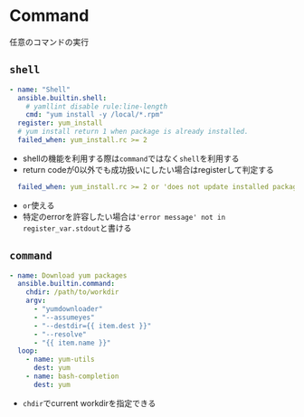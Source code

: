 # Command

任意のコマンドの実行

## `shell`

```yaml
- name: "Shell"
  ansible.builtin.shell:
    # yamllint disable rule:line-length
    cmd: "yum install -y /local/*.rpm"
  register: yum_install
  # yum install return 1 when package is already installed.
  failed_when: yum_install.rc >= 2
```

* shellの機能を利用する際は`command`ではなく`shell`を利用する
* return codeが0以外でも成功扱いにしたい場合はregisterして判定する

```yaml
  failed_when: yum_install.rc >= 2 or 'does not update installed package' not in yum_install.stdout
```

* `or`使える
* 特定のerrorを許容したい場合は`'error message' not in register_var.stdout`と書ける

## `command`

```yaml
- name: Download yum packages
  ansible.builtin.command:
    chdir: /path/to/workdir
    argv:
      - "yumdownloader"
      - "--assumeyes"
      - "--destdir={{ item.dest }}"
      - "--resolve"
      - "{{ item.name }}"
  loop:
    - name: yum-utils
      dest: yum
    - name: bash-completion
      dest: yum
```

* `chdir`でcurrent workdirを指定できる
